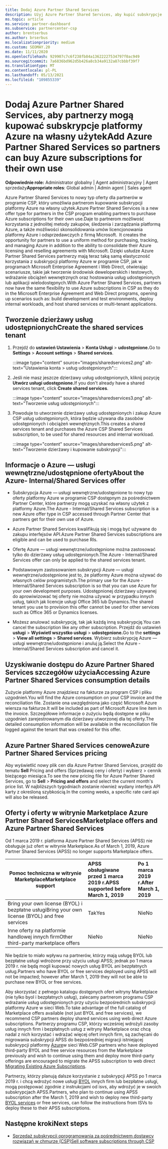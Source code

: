 ```yaml
---
title: Dodaj Azure Partner Shared Services
description: Użyj Azure Partner Shared Services, aby kupić subskrypcje platformy Azure na własny użytek i uzyskać ujednoliconą metodę zakupu, śledzenia i zarządzania platformą Azure.
ms.topic: article
ms.service: partner-dashboard
ms.subservice: partnercenter-csp
author: brentserbus
ms.author: brserbus
ms.localizationpriority: medium
ms.custom: SEOMAY.20
ms.date: 11/11/2020
ms.openlocfilehash: 929907c7c6f238fb84a13622227534797f0ac949
ms.sourcegitcommit: 7a6836bd962d5b426a8cb34a9132a87cbbbf39f7
ms.translationtype: MT
ms.contentlocale: pl-PL
ms.lasthandoff: 05/13/2021
ms.locfileid: "109855339"
---
```

# <a name="add-azure-partner-shared-services-so-partners-can-buy-azure-subscriptions-for-their-own-use"></a><span data-ttu-id="631dc-103">Dodaj Azure Partner Shared Services, aby partnerzy mogą kupować subskrypcje platformy Azure na własny użytek</span><span class="sxs-lookup"><span data-stu-id="631dc-103">Add Azure Partner Shared Services so partners can buy Azure subscriptions for their own use</span></span>

<span data-ttu-id="631dc-104">**Odpowiednie role:** Administrator globalny | Agent administracyjny | Agent sprzedaży</span><span class="sxs-lookup"><span data-stu-id="631dc-104">**Appropriate roles**: Global admin | Admin agent | Sales agent</span></span>

<span data-ttu-id="631dc-105">Azure Partner Shared Services to nowy typ oferty dla partnerów w programie CSP, który umożliwia partnerom kupowanie subskrypcji platformy Azure na własny użytek.</span><span class="sxs-lookup"><span data-stu-id="631dc-105">Azure Partner Shared Services is a new offer type for partners in the CSP program enabling partners to purchase Azure subscriptions for their own use.</span></span><span data-ttu-id="631dc-106">Daje to partnerom możliwość korzystania z jednolitej metody zakupów, śledzenia i zarządzania platformą Azure, a także możliwości skonsolidowania umów licencjonowania platformy Azure i odsprzedawczych z firmą Microsoft.</span><span class="sxs-lookup"><span data-stu-id="631dc-106">  It creates the opportunity for partners to use a uniform method for purchasing, tracking, and managing Azure in addition to the ability to consolidate their Azure licensing and reselling agreements with Microsoft.</span></span> <span data-ttu-id="631dc-107">Dzięki usłudze Azure Partner Shared Services partnerzy mają teraz taką samą elastyczność korzystania z subskrypcji platformy Azure w programie CSP, jak w programach Microsoft Enterprise Agreement i Web Direct, otwierając scenariusze, takie jak tworzenie środowisk deweloperskich i testowych, wdrażanie obciążeń wewnętrznych oraz hostowania usług udostępnionych lub aplikacji wielodostępnych.</span><span class="sxs-lookup"><span data-stu-id="631dc-107">With Azure Partner Shared Services, partners now have the same flexibility to use Azure subscriptions in CSP as they do in the Microsoft Enterprise Agreement and Web Direct programs, opening up scenarios such as:  build development and test environments, deploy internal workloads, and host shared services or multi-tenant applications.</span></span>  

## <a name="create-the-shared-services-tenant"></a><span data-ttu-id="631dc-108">Tworzenie dzierżawy usług udostępnionych</span><span class="sxs-lookup"><span data-stu-id="631dc-108">Create the shared services tenant</span></span>

1. <span data-ttu-id="631dc-109">Przejdź do **ustawień Ustawienia**  >  **Konta Usługi**  >  **udostępnione.**</span><span class="sxs-lookup"><span data-stu-id="631dc-109">Go to **Settings** > **Account settings** > **Shared services**.</span></span>

   :::image type="content" source="images/sharedservices2.png" alt-text="Ustawienia konta > usług udostępnionych":::

2. <span data-ttu-id="631dc-111">Jeśli nie masz jeszcze dzierżawy usług udostępnionych, kliknij pozycję **Utwórz usługi udostępnione.**</span><span class="sxs-lookup"><span data-stu-id="631dc-111">If you don't already have a shared services tenant, click **Create shared services**.</span></span>

   :::image type="content" source="images/sharedservices3.png" alt-text="Tworzenie usług udostępnionych":::

3. <span data-ttu-id="631dc-113">Powoduje to utworzenie dzierżawy usług udostępnionych i zakup Azure CSP usług udostępnionych, która będzie używana dla zasobów udostępnionych i obciążeń wewnętrznych.</span><span class="sxs-lookup"><span data-stu-id="631dc-113">This creates a shared services tenant and purchases the Azure CSP Shared Services subscription, to be used for shared resources and internal workload.</span></span>

   :::image type="content" source="images/sharedservices5.png" alt-text="Tworzenie dzierżawy i kupowanie subskrypcji":::

## <a name="about-the-azure--internalshared-services-offer"></a><span data-ttu-id="631dc-115">Informacje o Azure — usługi wewnętrzne/udostępnione oferty</span><span class="sxs-lookup"><span data-stu-id="631dc-115">About the Azure- Internal/Shared Services offer</span></span>

- <span data-ttu-id="631dc-116">Subskrypcja Azure — usługi wewnętrzne/udostępnione to nowy typ oferty platformy Azure w programie CSP dostępnym za pośrednictwem Partner Center, które partnerzy mogą uzyskać na własny użytek z platformy Azure.</span><span class="sxs-lookup"><span data-stu-id="631dc-116">The Azure - Internal/Shared Services subscription is a new Azure offer type in CSP accessed through Partner Center that partners get for their own use of Azure.</span></span>

- <span data-ttu-id="631dc-117">Azure Partner Shared Services kwalifikują się i mogą być używane do zakupu interfejsów API.</span><span class="sxs-lookup"><span data-stu-id="631dc-117">Azure Partner Shared Services subscriptions are eligible and can be used to purchase RIs.</span></span>

- <span data-ttu-id="631dc-118">Ofertę Azure — usługi wewnętrzne/udostępnione można zastosować tylko do dzierżawy usług udostępnionych.</span><span class="sxs-lookup"><span data-stu-id="631dc-118">The Azure - Internal/Shared Services offer can only be applied to the shared services tenant.</span></span>

- <span data-ttu-id="631dc-119">Podstawowym zastosowaniem subskrypcji Azure — usługi wewnętrzne/udostępnione jest to, że platformy Azure można używać do własnych celów programistych.</span><span class="sxs-lookup"><span data-stu-id="631dc-119">The primary use for the Azure - Internal/Shared Services subscription is so that you can use Azure for your own development purposes.</span></span> <span data-ttu-id="631dc-120">Udostępnionej dzierżawy używanej do aprowiwizować tej oferty nie można używać w przypadku innych usług, takich jak licencje usługi Office 365 lub Dynamics.</span><span class="sxs-lookup"><span data-stu-id="631dc-120">The shared tenant you use to provision this offer cannot be used for other services such as Office 365 or Dynamics licenses.</span></span>

- <span data-ttu-id="631dc-121">Możesz anulować subskrypcję, tak jak każdą inną subskrypcję.</span><span class="sxs-lookup"><span data-stu-id="631dc-121">You can cancel the subscription like any other subscription.</span></span> <span data-ttu-id="631dc-122">Przejdź do ustawień **usługi**  >  **Wyświetl wszystko usługi**  >  **udostępnione.**</span><span class="sxs-lookup"><span data-stu-id="631dc-122">Go to the **settings** > **View all settings** > **Shared services**.</span></span> <span data-ttu-id="631dc-123">Wybierz subskrypcję Azure — usługi wewnętrzne/udostępnione i anuluj ją.</span><span class="sxs-lookup"><span data-stu-id="631dc-123">Select the Azure - Internal/Shared Services subscription and cancel it.</span></span>

## <a name="accessing-azure-partner-shared-services-consumption-details"></a><span data-ttu-id="631dc-124">Uzyskiwanie dostępu do Azure Partner Shared Services szczegółów użycia</span><span class="sxs-lookup"><span data-stu-id="631dc-124">Accessing Azure Partner Shared Services consumption details</span></span>

<span data-ttu-id="631dc-125">Zużycie platformy Azure znajdziesz na fakturze za program CSP i pliku uzgodnień.</span><span class="sxs-lookup"><span data-stu-id="631dc-125">You will find the Azure consumption on your CSP invoice and the reconciliation file.</span></span> <span data-ttu-id="631dc-126">Zostanie ona uwzględniona jako część Microsoft Azure wiersza na fakturze.</span><span class="sxs-lookup"><span data-stu-id="631dc-126">It will be included as part of Microsoft Azure line item in the invoice.</span></span> <span data-ttu-id="631dc-127">Szczegółowe informacje o zużyciu będą dostępne w pliku uzgodnień zarejestrowanym dla dzierżawy utworzonej dla tej oferty.</span><span class="sxs-lookup"><span data-stu-id="631dc-127">The detailed consumption information will be available in the reconciliation file logged against the tenant that was created for this offer.</span></span>

## <a name="azure-partner-shared-services-pricing"></a><span data-ttu-id="631dc-128">Azure Partner Shared Services cenowe</span><span class="sxs-lookup"><span data-stu-id="631dc-128">Azure Partner Shared Services pricing</span></span>

<span data-ttu-id="631dc-129">Aby wyświetlić nowy plik cen dla Azure Partner Shared Services, przejdź do tematu **Sell** Pricing and offers (Sprzedawaj ceny i oferty) i wybierz  >   cennik bieżącego miesiąca.</span><span class="sxs-lookup"><span data-stu-id="631dc-129">To see the new pricing file for Azure Partner Shared Services, go to **Sell** > **Pricing and offers** and select the current month's price list.</span></span> <span data-ttu-id="631dc-130">W najbliższych tygodniach zostanie również wydany interfejs API karty z określoną szybkością.</span><span class="sxs-lookup"><span data-stu-id="631dc-130">In the coming weeks, a specific rate card api will also be released.</span></span>

## <a name="marketplace-offers-and-azure-partner-shared-services"></a><span data-ttu-id="631dc-131">Oferty i oferty w witrynie Marketplace Azure Partner Shared Services</span><span class="sxs-lookup"><span data-stu-id="631dc-131">Marketplace offers and Azure Partner Shared Services</span></span>

<span data-ttu-id="631dc-132">Od 1 marca 2019 r. platforma Azure Partner Shared Services (APSS) nie obsługuje już ofert w witrynie Marketplace.</span><span class="sxs-lookup"><span data-stu-id="631dc-132">As of March 1, 2019, Azure Partner Shared Services (APSS) no longer supports Marketplace offers.</span></span>

|<span data-ttu-id="631dc-133">**Pomoc techniczna w witrynie Marketplace**</span><span class="sxs-lookup"><span data-stu-id="631dc-133">**Marketplace support**</span></span>   |<span data-ttu-id="631dc-134">**APSS obsługiwane przed 1 marca 2019 r.**</span><span class="sxs-lookup"><span data-stu-id="631dc-134">**APSS supported before March 1, 2019**</span></span>|<span data-ttu-id="631dc-135">**Po 1 marca 2019 r.**</span><span class="sxs-lookup"><span data-stu-id="631dc-135">**After March 1, 2019**</span></span>|
|---------------------------|:----------------------------|:-------------------|
|<span data-ttu-id="631dc-136">Bring your own license (BYOL) i bezpłatne usługi</span><span class="sxs-lookup"><span data-stu-id="631dc-136">Bring your own license (BYOL) and free services</span></span>   | <span data-ttu-id="631dc-137">Tak</span><span class="sxs-lookup"><span data-stu-id="631dc-137">Yes</span></span>   | <span data-ttu-id="631dc-138">Nie</span><span class="sxs-lookup"><span data-stu-id="631dc-138">No</span></span>|
|<span data-ttu-id="631dc-139">Inne oferty na platformie handlowej innych firm</span><span class="sxs-lookup"><span data-stu-id="631dc-139">Other third-party marketplace offers</span></span>   | <span data-ttu-id="631dc-140">Nie</span><span class="sxs-lookup"><span data-stu-id="631dc-140">No</span></span>   |<span data-ttu-id="631dc-141">Nie</span><span class="sxs-lookup"><span data-stu-id="631dc-141">No</span></span>|

<span data-ttu-id="631dc-142">Nie będzie to miało wpływu na partnerów, którzy mają usługę BYOL lub bezpłatne usługi wdrożone przy użyciu usługi APSS; jednak po 1 marca 2019 r. nie będą mogli kupować nowych usług BYOL ani bezpłatnych usług.</span><span class="sxs-lookup"><span data-stu-id="631dc-142">Partners who have BYOL or free services deployed using APSS will not be impacted; however after March 1, 2019 they will not be able to purchase new BYOL or free services.</span></span>

<span data-ttu-id="631dc-143">Aby skorzystać z pełnego katalogu dostępnych ofert witryny Marketplace (nie tylko byol i bezpłatnych usług), zalecamy partnerom programu CSP wdrażanie usług udostępnionych przy użyciu bezpośrednich subskrypcji platformy Azure w sieci Web.</span><span class="sxs-lookup"><span data-stu-id="631dc-143">To take advantage of the full catalog of Marketplace offers available (not just BYOL and free services), we recommend CSP partners deploy shared services using web direct Azure subscriptions.</span></span>  <span data-ttu-id="631dc-144">Partnerzy programu CSP, którzy wcześniej wdrożyli zasoby usług innych firm i bezpłatnych usług z witryny Marketplace oraz chcą nadal z nich korzystać i wdrażać więcej ofert innych firm, są zachęcani do migrowania subskrypcji APSS do bezpośredniej migracji istniejącej subskrypcji platformy [Azure](/azure/cloud-solution-provider/migration/migration#migrating-existing-azure-subscriptions)w sieci Web.</span><span class="sxs-lookup"><span data-stu-id="631dc-144">CSP partners who have deployed third-party BYOL and free service resources from the Marketplace previously and wish to continue using them and deploy more third-party offerings are encouraged to migrate the APSS subscription to web direct [Migrating Existing Azure Subscriptions](/azure/cloud-solution-provider/migration/migration#migrating-existing-azure-subscriptions).</span></span>

<span data-ttu-id="631dc-145">Partnerzy, którzy planują dalsze korzystanie z subskrypcji APSS po 1 marca 2019 r. i chcą wdrożyć nowe usługi [BYOL](https://azuremarketplace.microsoft.com/marketplace/apps?filters=byol) innych firm lub bezpłatne usługi, mogą postępować zgodnie z instrukcjami od isvs, aby wdrożyć je w swoich subskrypcjach APSS.</span><span class="sxs-lookup"><span data-stu-id="631dc-145">Partners, who plan to continue using APSS subscription after the March 1, 2019 and wish to deploy new third-party [BYOL services](https://azuremarketplace.microsoft.com/marketplace/apps?filters=byol) or free services, can follow the instructions from ISVs to deploy these to their APSS subscriptions.</span></span>

## <a name="next-steps"></a><span data-ttu-id="631dc-146">Następne kroki</span><span class="sxs-lookup"><span data-stu-id="631dc-146">Next steps</span></span>

- [<span data-ttu-id="631dc-147">Sprzedaż subskrypcji oprogramowania za pośrednictwem dostawcy rozwiązań w chmurze (CSP)</span><span class="sxs-lookup"><span data-stu-id="631dc-147">Sell software subscriptions through CSP</span></span>](csp-software-subscriptions.md)